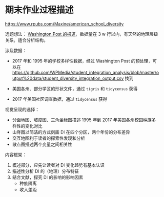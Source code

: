 

<!--
 This is a  homework repository for https://github.com/haoyuns/Fall-2019
 
 作业可见：https://bookdown.org/Maxine/cuc-dataviz-/  
 
 Week 1 ：https://bookdown.org/Maxine/cuc-dataviz-/week-1.html  
 Week 2 ：https://bookdown.org/Maxine/cuc-dataviz-/week-2.html  
 Week 3 ：https://bookdown.org/Maxine/cuc-dataviz-/week-3.html   
 Week 4： https://bookdown.org/Maxine/plastic_problems/   过程和参考文献: https://bookdown.org/Maxine/cuc-dataviz-/week-4.html  
 Week 5 ~ 6： https://bookdown.org/Maxine/cuc-dataviz-/week-5-6.html  
 -->

# 期末作业过程描述   

https://www.rpubs.com/Maxine/american_school_diversity

选题想法： [Washington Post 的报道](https://www.washingtonpost.com/graphics/2019/local/school-diversity-data/)，数据量在 3 w 行以内，有天然的地理层级关系，适合分析结构。  

涉及数据： 

- 2017 年和 1995 年的学校多样性数据，经过 Washington Post 的预处理，可以在 https://github.com/WPMedia/student_integration_analysis/blob/master/output%20data/student_diversity_integration_output.csv 找到  

- 美国各州、部分学区的形状文件，通过 `tigris` 和 `tidycensus` 获得  

- 2017 年美国社区调查数据，通过 `tidycensus` 获得    

视觉呈现的选择：  

- 分面地图、坡度图、三角坐标图描述 1995 年到 2017 年美国各州校园种族多样性的变化对比
- 山脊图以简洁的方式刻画 DI 在四个分区，两个年份的分布差异  
- 交互地图利于读者的探索性发现和分析  
- 散点图描述两个变量之间相关性  

内容框架：

1. 概述部分，应先让读者对 DI 变化趋势有基本认识
2. 描述性分析 DI 的（地理）分布特征
3. 结合文献，探究 DI 的影响的影响因素
   - 种族隔离 
   - 收入差距
 
